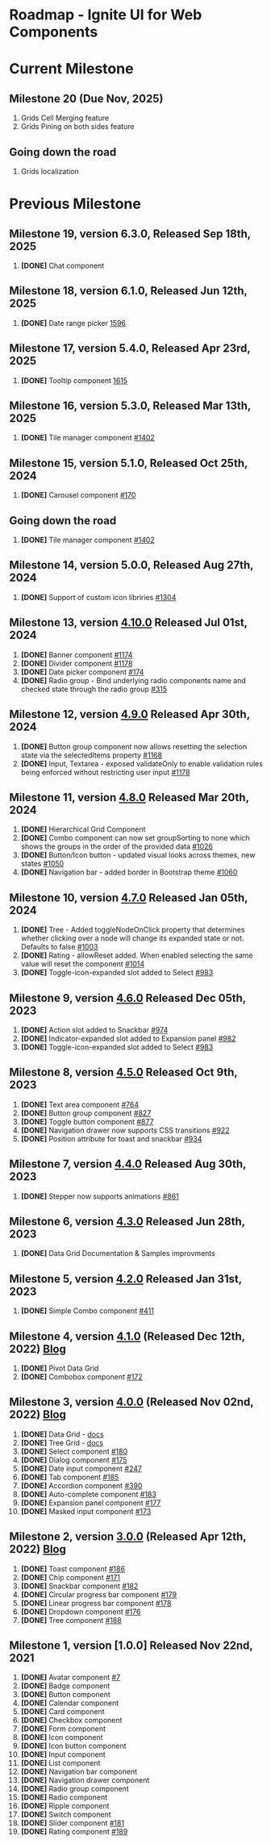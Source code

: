 # Roadmap - Ignite UI for Web Components

# Current Milestone

## Milestone 20 (Due Nov, 2025)

1. Grids Cell Merging feature
2. Grids Pining on both sides feature

## Going down the road

1. Grids localization 

# Previous Milestone

## Milestone 19, version 6.3.0, Released Sep 18th, 2025

1. **[DONE]** Chat component

## Milestone 18, version 6.1.0, Released Jun 12th, 2025

1. **[DONE]** Date range picker [1596](https://github.com/IgniteUI/igniteui-webcomponents/issues/1596)

## Milestone 17, version 5.4.0, Released Apr 23rd, 2025

1. **[DONE]** Tooltip component [1615](https://github.com/IgniteUI/igniteui-webcomponents/issues/1615)
   
## Milestone 16, version 5.3.0, Released Mar 13th, 2025

1. **[DONE]** Tile manager component [#1402](https://github.com/IgniteUI/igniteui-webcomponents/pull/1402) 

## Milestone 15, version 5.1.0, Released Oct 25th, 2024

1. **[DONE]** Carousel component [#170](https://github.com/IgniteUI/igniteui-webcomponents/issues/170)

## Going down the road

1. **[DONE]** Tile manager component [#1402](https://github.com/IgniteUI/igniteui-webcomponents/pull/1402) 

## Milestone 14, version 5.0.0, Released Aug 27th, 2024

1. **[DONE]** Support of custom icon libriries [#1304](https://github.com/IgniteUI/igniteui-webcomponents/issues/1304) 

## Milestone 13, version [4.10.0](https://github.com/IgniteUI/igniteui-webcomponents/compare/4.9.0...4.10.0) Released Jul 01st, 2024

1. **[DONE]** Banner component [#1174](https://github.com/IgniteUI/igniteui-webcomponents/issues/1174)
2. **[DONE]** Divider component [#1178](https://github.com/IgniteUI/igniteui-webcomponents/issues/1237)
3. **[DONE]** Date picker component [#174](https://github.com/IgniteUI/igniteui-webcomponents/issues/174)
4. **[DONE]** Radio group - Bind underlying radio components name and checked state through the radio group [#315](https://github.com/IgniteUI/igniteui-webcomponents/issues/315)

## Milestone 12, version [4.9.0](https://github.com/IgniteUI/igniteui-webcomponents/compare/4.8.0...4.9.0) Released Apr 30th, 2024

1.  **[DONE]** Button group component now allows resetting the selection state via the selectedItems property [#1168](https://github.com/IgniteUI/igniteui-webcomponents/issues/1168)
2.  **[DONE]** Input, Textarea - exposed validateOnly to enable validation rules being enforced without restricting user input [#1178](https://github.com/IgniteUI/igniteui-webcomponents/issues/1178)

## Milestone 11, version [4.8.0](https://github.com/IgniteUI/igniteui-webcomponents/compare/4.7.0...4.8.0) Released Mar 20th, 2024

1. **[DONE]** Hierarchical Grid Component
2. **[DONE]** Combo component can now set groupSorting to none which shows the groups in the order of the provided data [#1026](https://github.com/IgniteUI/igniteui-webcomponents/issues/1026)
3. **[DONE]** Button/Icon button - updated visual looks across themes, new states [#1050](https://github.com/IgniteUI/igniteui-webcomponents/issues/1050)
4. **[DONE]** Navigation bar - added border in Bootstrap theme [#1060](https://github.com/IgniteUI/igniteui-webcomponents/issues/1060)

## Milestone 10, version [4.7.0](https://github.com/IgniteUI/igniteui-webcomponents/compare/4.6.0...4.7.0) Released Jan 05th, 2024

1.  **[DONE]** Tree - Added toggleNodeOnClick property that determines whether clicking over a node will change its expanded state or not. Defaults to false [#1003](https://github.com/IgniteUI/igniteui-webcomponents/issues/1003)
2.  **[DONE]** Rating - allowReset added. When enabled selecting the same value will reset the component [#1014](https://github.com/IgniteUI/igniteui-webcomponents/issues/1014)
3.  **[DONE]** Toggle-icon-expanded slot added to Select [#983](https://github.com/IgniteUI/igniteui-webcomponents/issues/983)

## Milestone 9, version [4.6.0](https://github.com/IgniteUI/igniteui-webcomponents/compare/4.5.0...4.6.0) Released Dec 05th, 2023

1.  **[DONE]** Action slot added to Snackbar [#974](https://github.com/IgniteUI/igniteui-webcomponents/issues/974)
2.  **[DONE]** Indicator-expanded slot added to Expansion panel [#982](https://github.com/IgniteUI/igniteui-webcomponents/issues/982)
3.  **[DONE]** Toggle-icon-expanded slot added to Select [#983](https://github.com/IgniteUI/igniteui-webcomponents/issues/983)

## Milestone 8, version [4.5.0](https://github.com/IgniteUI/igniteui-webcomponents/compare/4.4.0...4.5.0) Released Oct 9th, 2023

1.  **[DONE]** Text area component [#764](https://github.com/IgniteUI/igniteui-webcomponents/issues/764)
2.  **[DONE]** Button group component [#827](https://github.com/IgniteUI/igniteui-webcomponents/issues/827)
3.  **[DONE]** Toggle button component [#877](https://github.com/IgniteUI/igniteui-webcomponents/issues/877)
4.  **[DONE]** Navigation drawer now supports CSS transitions [#922](https://github.com/IgniteUI/igniteui-webcomponents/issues/922)
5.  **[DONE]** Position attribute for toast and snackbar [#934](https://github.com/IgniteUI/igniteui-webcomponents/issues/934)

## Milestone 7, version [4.4.0](https://github.com/IgniteUI/igniteui-webcomponents/compare/4.3.0...4.4.0) Released Aug 30th, 2023

1.  **[DONE]** Stepper now supports animations [#861](https://github.com/IgniteUI/igniteui-webcomponents/issues/861)

## Milestone 6, version [4.3.0](https://github.com/IgniteUI/igniteui-webcomponents/compare/4.2.0...4.3.0) Released Jun 28th, 2023

1.  **[DONE]** Data Grid Documentation & Samples improvments

## Milestone 5, version [4.2.0](https://github.com/IgniteUI/igniteui-webcomponents/compare/4.1.1...4.2.0) Released Jan 31st, 2023

1. **[DONE]** Simple Combo component [#411](https://github.com/IgniteUI/igniteui-webcomponents/issues/411)

## Milestone 4, version [4.1.0](https://github.com/IgniteUI/igniteui-webcomponents/compare/4.0.0...4.1.0) (Released Dec 12th, 2022) [Blog](https://www.infragistics.com/community/blogs/b/infragistics/posts/ignite-ui-december-release-2022)

1. **[DONE]** Pivot Data Grid
2. **[DONE]** Combobox component [#172](https://github.com/IgniteUI/igniteui-webcomponents/issues/172)

## Milestone 3, version [4.0.0](https://github.com/IgniteUI/igniteui-webcomponents/compare/3.0.0...4.0.0) (Released Nov 02nd, 2022) [Blog](https://www.infragistics.com/community/blogs/b/blagunas/posts/ignite-ui-for-web-components-what-s-new-in-22-2)

1. **[DONE]** Data Grid - [docs](https://www.infragistics.com/products/ignite-ui-web-components/web-components/components/grids/grid/overview)
2. **[DONE]** Tree Grid - [docs](https://www.infragistics.com/products/ignite-ui-web-components/web-components/components/grids/tree-grid/overview)
3. **[DONE]** Select component [#180](https://github.com/IgniteUI/igniteui-webcomponents/issues/180) 
4. **[DONE]** Dialog component [#175](https://github.com/IgniteUI/igniteui-webcomponents/issues/175)
5. **[DONE]** Date input component [#247](https://github.com/IgniteUI/igniteui-webcomponents/issues/247)
6. **[DONE]** Tab component [#185](https://github.com/IgniteUI/igniteui-webcomponents/issues/185)
7. **[DONE]** Accordion component [#390](https://github.com/IgniteUI/igniteui-webcomponents/issues/390)
8. **[DONE]** Auto-complete component [#183](https://github.com/IgniteUI/igniteui-webcomponents/issues/183)
9. **[DONE]** Expansion panel component [#177](https://github.com/IgniteUI/igniteui-webcomponents/issues/177)
10. **[DONE]** Masked input component [#173](https://github.com/IgniteUI/igniteui-webcomponents/issues/173)

## Milestone 2, version [3.0.0](https://github.com/IgniteUI/igniteui-webcomponents/compare/2.2.0...3.0.0) (Released Apr 12th, 2022) [Blog](https://www.infragistics.com/community/blogs/b/infragistics/posts/ignite-ui-for-web-components---what-s-new-in-22-1)

1. **[DONE]** Toast component [#186](https://github.com/IgniteUI/igniteui-webcomponents/issues/186)
2. **[DONE]** Chip component [#171](https://github.com/IgniteUI/igniteui-webcomponents/issues/171) 
3. **[DONE]** Snackbar component [#182](https://github.com/IgniteUI/igniteui-webcomponents/issues/182)
4. **[DONE]** Circular progress bar component [#179](https://github.com/IgniteUI/igniteui-webcomponents/issues/179)
5. **[DONE]** Linear progress bar component [#178](https://github.com/IgniteUI/igniteui-webcomponents/issues/178)
6. **[DONE]** Dropdown component [#176](https://github.com/IgniteUI/igniteui-webcomponents/issues/176)
7. **[DONE]** Tree component [#188](https://github.com/IgniteUI/igniteui-webcomponents/issues/188)


## Milestone 1, version [1.0.0] Released Nov 22nd, 2021

1. **[DONE]** Avatar component [#7](https://github.com/IgniteUI/igniteui-webcomponents/issues/7)
2. **[DONE]** Badge component
3. **[DONE]** Button component
4. **[DONE]** Calendar component
5. **[DONE]** Card component
6. **[DONE]** Checkbox component
7. **[DONE]** Form component
8. **[DONE]** Icon component
9. **[DONE]** Icon button component
10. **[DONE]** Input component
11. **[DONE]** List component
12. **[DONE]** Navigation bar component
13. **[DONE]** Navigation drawer component
14. **[DONE]** Radio group component
15. **[DONE]** Radio component
16. **[DONE]** Ripple component
17. **[DONE]** Switch component
18. **[DONE]** Slider component [#181](https://github.com/IgniteUI/igniteui-webcomponents/issues/181)
19. **[DONE]** Rating component [#189](https://github.com/IgniteUI/igniteui-webcomponents/issues/189)
